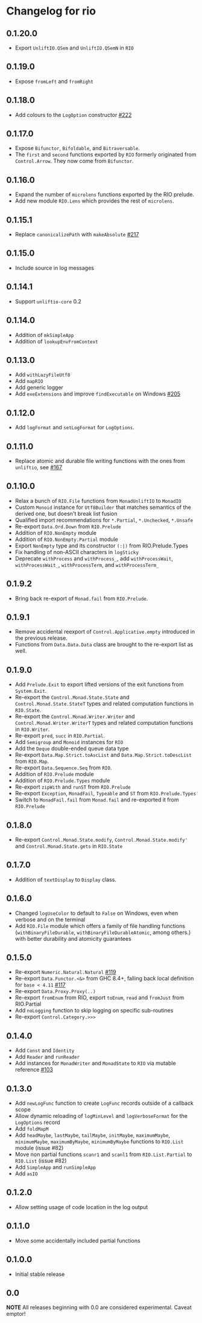 # Changelog for rio

## 0.1.20.0

* Export `UnliftIO.QSem` and `UnliftIO.QSemN` in `RIO`

## 0.1.19.0

* Expose `fromLeft` and `fromRight`

## 0.1.18.0

* Add colours to the `LogOption` constructor [#222](https://github.com/commercialhaskell/rio/pull/222)

## 0.1.17.0

* Expose `Bifunctor`, `Bifoldable`, and `Bitraversable`.
* The `first` and `second` functions exported by `RIO` formerly originated from
  `Control.Arrow`. They now come from `Bifunctor`.

## 0.1.16.0

* Expand the number of `microlens` functions exported by the RIO prelude.
* Add new module `RIO.Lens` which provides the rest of `microlens`.

## 0.1.15.1

* Replace `canonicalizePath` with `makeAbsolute` [#217](https://github.com/commercialhaskell/rio/issues/217)

## 0.1.15.0

* Include source in log messages

## 0.1.14.1

* Support `unliftio-core` 0.2

## 0.1.14.0

* Addition of `mkSimpleApp`
* Addition of `lookupEnvFromContext`

## 0.1.13.0

* Add `withLazyFileUtf8`
* Add `mapRIO`
* Add generic logger
* Add `exeExtensions` and improve `findExecutable` on Windows [#205](https://github.com/commercialhaskell/rio/issues/205)

## 0.1.12.0

* Add `logFormat` and `setLogFormat` for `LogOptions`.

## 0.1.11.0

* Replace atomic and durable file writing functions with the ones from `unliftio`, see [#167](https://github.com/commercialhaskell/rio/pull/167)

## 0.1.10.0

* Relax a bunch of `RIO.File` functions from `MonadUnliftIO` to `MonadIO`
* Custom `Monoid` instance for `Utf8Builder` that matches semantics of the
  derived one, but doesn't break list fusion
* Qualified import recommendations for `*.Partial`, `*.Unchecked`, `*.Unsafe`
* Re-export `Data.Ord.Down` from `RIO.Prelude`
* Addition of `RIO.NonEmpty` module
* Addition of `RIO.NonEmpty.Partial` module
* Export `NonEmpty` type and its constructor `(:|)` from RIO.Prelude.Types
* Fix handling of non-ASCII characters in `logSticky`
* Deprecate `withProcess` and `withProcess_`, add `withProcessWait`, `withProcessWait_`, `withProcessTerm`, and `withProcessTerm_`

## 0.1.9.2

* Bring back re-export of `Monad.fail` from `RIO.Prelude`.

## 0.1.9.1

* Remove accidental reexport of `Control.Applicative.empty` introduced in the previous release.
* Functions from `Data.Data.Data` class are brought to the re-export list as well.

## 0.1.9.0

* Add `Prelude.Exit` to export lifted versions of the exit functions from `System.Exit`.
* Re-export the `Control.Monad.State.State` and `Control.Monad.State.StateT` types and related computation functions in `RIO.State`.
* Re-export the `Control.Monad.Writer.Writer` and `Control.Monad.Writer.WriterT` types and related computation functions in `RIO.Writer`.
* Re-export `pred`, `succ` in `RIO.Partial`.
* Add `Semigroup` and `Monoid` instances for `RIO`
* Add the `Deque` double-ended queue data type
* Re-export `Data.Map.Strict.toAscList` and `Data.Map.Strict.toDescList` from `RIO.Map`.
* Re-export `Data.Sequence.Seq` from `RIO`.
* Addition of `RIO.Prelude` module
* Addition of `RIO.Prelude.Types` module
* Re-export `zipWith` and `runST` from `RIO.Prelude`
* Re-export `Exception`, `MonadFail`, `Typeable` and `ST` from `RIO.Prelude.Types`
* Switch to `MonadFail.fail` from `Monad.fail` and re-exported it from `RIO.Prelude`


## 0.1.8.0

* Re-export `Control.Monad.State.modify`, `Control.Monad.State.modify'` and `Control.Monad.State.gets` in `RIO.State`

## 0.1.7.0

* Addition of `textDisplay` to `Display` class.

## 0.1.6.0

* Changed `logUseColor` to default to `False` on Windows, even when verbose and on the terminal
* Add `RIO.File` module which offers a family of file handling functions
  (`withBinaryFileDurable`, `withBinaryFileDurableAtomic`, among others.) with
  better durability and atomicity guarantees

## 0.1.5.0

* Re-export `Numeric.Natural.Natural` [#119](https://github.com/commercialhaskell/rio/issues/119)
* Re-export `Data.Functor.<&>` from GHC 8.4+, falling back local definition for `base < 4.11` [#117](https://github.com/commercialhaskell/rio/issues/117)
* Re-export `Data.Proxy.Proxy(..)`
* Re-export `fromEnum` from RIO, export `toEnum`, `read` and `fromJust` from RIO.Partial
* Add `noLogging` function to skip logging on specific sub-routines
* Re-export `Control.Category.>>>`

## 0.1.4.0

* Add `Const` and `Identity`
* Add `Reader` and `runReader`
* Add instances for `MonadWriter` and `MonadState` to `RIO` via mutable reference [#103](https://github.com/commercialhaskell/rio/issues/103)

## 0.1.3.0

* Add `newLogFunc` function to create `LogFunc` records outside of a callback scope
* Allow dynamic reloading of `logMinLevel` and `logVerboseFormat` for the `LogOptions` record
* Add `foldMapM`
* Add `headMaybe`, `lastMaybe`, `tailMaybe`, `initMaybe`, `maximumMaybe`, `minimumMaybe`,
  `maximumByMaybe`, `minimumByMaybe` functions to `RIO.List` module (issue #82)
* Move non partial functions `scanr1` and `scanl1` from `RIO.List.Partial` to `RIO.List` (issue #82)
* Add `SimpleApp` and `runSimpleApp`
* Add `asIO`

## 0.1.2.0

* Allow setting usage of code location in the log output

## 0.1.1.0

* Move some accidentally included partial functions

## 0.1.0.0

* Initial stable release

## 0.0

__NOTE__ All releases beginning with 0.0 are considered
experimental. Caveat emptor!
